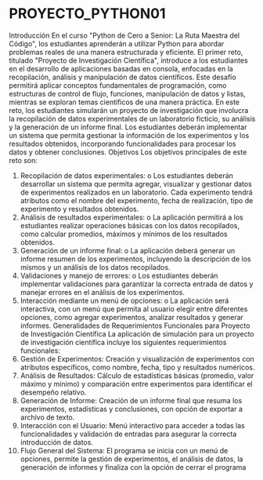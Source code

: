 # PROYECTO_PYTHON01
Introducción
En el curso "Python de Cero a Senior: La Ruta Maestra del Código", los estudiantes aprenderán a
utilizar Python para abordar problemas reales de una manera estructurada y eficiente. El primer
reto, titulado "Proyecto de Investigación Científica", introduce a los estudiantes en el desarrollo de
aplicaciones basadas en consola, enfocadas en la recopilación, análisis y manipulación de datos
científicos. Este desafío permitirá aplicar conceptos fundamentales de programación, como
estructuras de control de flujo, funciones, manipulación de datos y listas, mientras se exploran
temas científicos de una manera práctica.
En este reto, los estudiantes simularán un proyecto de investigación que involucra la recopilación
de datos experimentales de un laboratorio ficticio, su análisis y la generación de un informe final.
Los estudiantes deberán implementar un sistema que permita gestionar la información de los
experimentos y los resultados obtenidos, incorporando funcionalidades para procesar los datos y
obtener conclusiones. Objetivos
Los objetivos principales de este reto son:
1. Recopilación de datos experimentales:
o Los estudiantes deberán desarrollar un sistema que permita agregar, visualizar y
gestionar datos de experimentos realizados en un laboratorio. Cada experimento
tendrá atributos como el nombre del experimento, fecha de realización, tipo de
experimento y resultados obtenidos.
2. Análisis de resultados experimentales:
o La aplicación permitirá a los estudiantes realizar operaciones básicas con los datos
recopilados, como calcular promedios, máximos y mínimos de los resultados
obtenidos.
3. Generación de un informe final:
o La aplicación deberá generar un informe resumen de los experimentos,
incluyendo la descripción de los mismos y un análisis de los datos recopilados.
4. Validaciones y manejo de errores:
o Los estudiantes deberán implementar validaciones para garantizar la correcta
entrada de datos y manejar errores en el análisis de los experimentos.
5. Interacción mediante un menú de opciones:
o La aplicación será interactiva, con un menú que permita al usuario elegir entre
diferentes opciones, como agregar experimentos, analizar resultados y generar
informes.
Generalidades de Requerimientos Funcionales para Proyecto de Investigación Científica
La aplicación de simulación para un proyecto de investigación científica incluye los siguientes
requerimientos funcionales:
1. Gestión de Experimentos: Creación y visualización de experimentos con atributos
específicos, como nombre, fecha, tipo y resultados numéricos.
2. Análisis de Resultados: Cálculo de estadísticas básicas (promedio, valor máximo y mínimo)
y comparación entre experimentos para identificar el desempeño relativo.
3. Generación de Informe: Creación de un informe final que resuma los experimentos,
estadísticas y conclusiones, con opción de exportar a archivo de texto.
4. Interacción con el Usuario: Menú interactivo para acceder a todas las funcionalidades y
validación de entradas para asegurar la correcta introducción de datos.
5. Flujo General del Sistema: El programa se inicia con un menú de opciones, permite la
gestión de experimentos, el análisis de datos, la generación de informes y finaliza con la
opción de cerrar el programa

 

